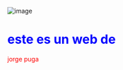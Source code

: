 ![image](https://github.com/user-attachments/assets/2acd1920-5e48-4c40-be99-0939fcacc501)


<!DOCTYPE html>
<html>
<body>

<h1 style="color:blue;">este es un web de </h1>
<p style="color:red;">jorge puga</p>

</body>
</html>

